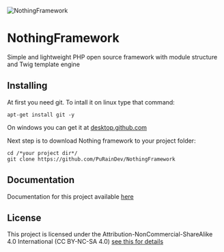 ![NothingFramework](http://nothing.purain.ml/static/banner.png)
# NothingFramework
Simple and lightweight PHP open source framework with module structure and Twig template engine



## Installing

At first you need git. To intall it on linux type that command:

```
apt-get install git -y
```

On windows you can get it at [desktop.github.com](desktop.github.com)

Next step is to download Nothing framework to your project folder:

```
cd /*your project dir*/
git clone https://github.com/PuRainDev/NothingFramework
```



## Documentation
Documentation for this project available [here](http://nothing.purain.ml/view/list)



## License
This project is licensed under the Attribution-NonCommercial-ShareAlike 4.0 International (CC BY-NC-SA 4.0) [see this for details](https://creativecommons.org/licenses/by-nc-sa/4.0/)
